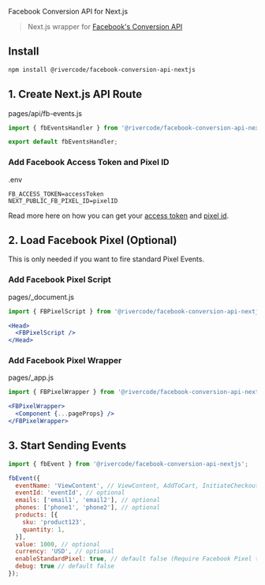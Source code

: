 Facebook Conversion API for Next.js

> Next.js wrapper for [Facebook's Conversion API](https://developers.facebook.com/docs/marketing-api/conversions-api/)

## Install

```bash
npm install @rivercode/facebook-conversion-api-nextjs
```

## 1. Create Next.js API Route
pages/api/fb-events.js
```jsx
import { fbEventsHandler } from '@rivercode/facebook-conversion-api-nextjs/handlers';

export default fbEventsHandler;
```

### Add Facebook Access Token and Pixel ID
.env
```dotenv
FB_ACCESS_TOKEN=accessToken
NEXT_PUBLIC_FB_PIXEL_ID=pixelID
```

Read more here on how you can get your [access token](https://developers.facebook.com/docs/marketing-api/conversions-api/get-started/#access-token) and [pixel id](https://www.facebook.com/business/help/952192354843755?id=1205376682832142).

## 2. Load Facebook Pixel (Optional)
This is only needed if you want to fire standard Pixel Events.

### Add Facebook Pixel Script
pages/_document.js
```jsx
import { FBPixelScript } from '@rivercode/facebook-conversion-api-nextjs/components';

<Head>
  <FBPixelScript />
</Head>
```

### Add Facebook Pixel Wrapper
pages/_app.js
```jsx
import { FBPixelWrapper } from '@rivercode/facebook-conversion-api-nextjs/components';

<FBPixelWrapper>
  <Component {...pageProps} />
</FBPixelWrapper>
```

## 3. Start Sending Events
```jsx
import { fbEvent } from '@rivercode/facebook-conversion-api-nextjs';

fbEvent({
  eventName: 'ViewContent', // ViewContent, AddToCart, InitiateCheckout or Purchase
  eventId: 'eventId', // optional
  emails: ['email1', 'email2'], // optional
  phones: ['phone1', 'phone2'], // optional
  products: [{
    sku: 'product123',
    quantity: 1,
  }],
  value: 1000, // optional
  currency: 'USD', // optional
  enableStandardPixel: true, // default false (Require Facebook Pixel to be loaded, see step 2)
  debug: true // default false
});
```
